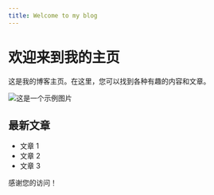 ```yaml
---
title: Welcome to my blog
---
```

# 欢迎来到我的主页

这是我的博客主页。在这里，您可以找到各种有趣的内容和文章。

![这是一个示例图片](./.github/QQ图片20241230143117.png)

## 最新文章
- 文章 1
- 文章 2
- 文章 3

感谢您的访问！
